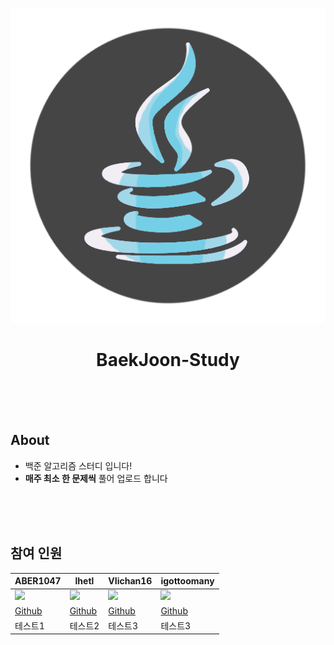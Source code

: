 <div align = "center">

![study_icon](study_icon.png)

# BaekJoon-Study

</br></br></br>

</div>


## About

- 백준 알고리즘 스터디 입니다!
- **매주 최소 한 문제씩** 풀어 업로드 합니다


</br></br></br>

## 참여 인원 

<div align = "center">

|ABER1047|lhetl|VIichan16|igottoomany|
|---|---|---|---|
|<img src = "https://avatars.githubusercontent.com/u/78880883?v=4" width = "100px">|<img src = "https://avatars.githubusercontent.com/u/93638355?v=4" width = "100px">|<img src = "https://avatars.githubusercontent.com/u/126052997?v=4" width = "100px">|<img src = "https://avatars.githubusercontent.com/u/52478336?v=4" width = "100px">|
|<a href = "https://github.com/ABER1047">Github</a>|<a href = "https://github.com/ABER1047">Github</a>|<a href = "https://github.com/ABER1047">Github</a>|<a href = "https://github.com/ABER1047">Github</a>|
|테스트1|테스트2|테스트3|테스트3|


</div>
